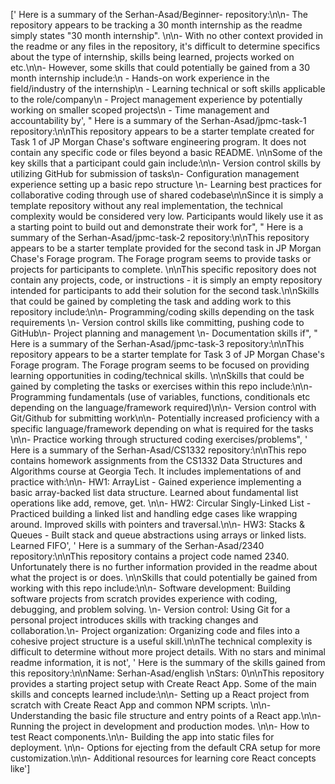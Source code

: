 [' Here is a summary of the Serhan-Asad/Beginner- repository:\n\n- The repository appears to be tracking a 30 month internship as the readme simply states "30 month internship". \n\n- With no other context provided in the readme or any files in the repository, it\'s difficult to determine specifics about the type of internship, skills being learned, projects worked on etc.\n\n- However, some skills that could potentially be gained from a 30 month internship include:\n  - Hands-on work experience in the field/industry of the internship\n  - Learning technical or soft skills applicable to the role/company\n  - Project management experience by potentially working on smaller scoped projects\n  - Time management and accountability by', " Here is a summary of the Serhan-Asad/jpmc-task-1 repository:\n\nThis repository appears to be a starter template created for Task 1 of JP Morgan Chase's software engineering program. It does not contain any specific code or files beyond a basic README. \n\nSome of the key skills that a participant could gain include:\n\n- Version control skills by utilizing GitHub for submission of tasks\n- Configuration management experience setting up a basic repo structure \n- Learning best practices for collaborative coding through use of shared codebase\n\nSince it is simply a template repository without any real implementation, the technical complexity would be considered very low. Participants would likely use it as a starting point to build out and demonstrate their work for", " Here is a summary of the Serhan-Asad/jpmc-task-2 repository:\n\nThis repository appears to be a starter template provided for the second task in JP Morgan Chase's Forage program. The Forage program seems to provide tasks or projects for participants to complete. \n\nThis specific repository does not contain any projects, code, or instructions - it is simply an empty repository intended for participants to add their solution for the second task.\n\nSkills that could be gained by completing the task and adding work to this repository include:\n\n- Programming/coding skills depending on the task requirements \n- Version control skills like committing, pushing code to GitHub\n- Project planning and management \n- Documentation skills if", " Here is a summary of the Serhan-Asad/jpmc-task-3 repository:\n\nThis repository appears to be a starter template for Task 3 of JP Morgan Chase's Forage program. The Forage program seems to be focused on providing learning opportunities in coding/technical skills. \n\nSkills that could be gained by completing the tasks or exercises within this repo include:\n\n- Programming fundamentals (use of variables, functions, conditionals etc depending on the language/framework required)\n\n- Version control with Git/Github for submitting work\n\n- Potentially increased proficiency with a specific language/framework depending on what is required for the tasks \n\n- Practice working through structured coding exercises/problems", ' Here is a summary of the Serhan-Asad/CS1332 repository:\n\nThis repo contains homework assignments from the CS1332 Data Structures and Algorithms course at Georgia Tech. It includes implementations of and practice with:\n\n- HW1: ArrayList - Gained experience implementing a basic array-backed list data structure. Learned about fundamental list operations like add, remove, get. \n\n- HW2: Circular Singly-Linked List - Practiced building a linked list and handling edge cases like wrapping around. Improved skills with pointers and traversal.\n\n- HW3: Stacks & Queues - Built stack and queue abstractions using arrays or linked lists. Learned FIFO', ' Here is a summary of the Serhan-Asad/2340 repository:\n\nThis repository contains a project code named 2340. Unfortunately there is no further information provided in the readme about what the project is or does. \n\nSkills that could potentially be gained from working with this repo include:\n\n- Software development: Building software projects from scratch provides experience with coding, debugging, and problem solving. \n- Version control: Using Git for a personal project introduces skills with tracking changes and collaboration.\n- Project organization: Organizing code and files into a cohesive project structure is a useful skill.\n\nThe technical complexity is difficult to determine without more project details. With no stars and minimal readme information, it is not', ' Here is the summary of the skills gained from this repository:\n\nName: Serhan-Asad/english \nStars: 0\n\nThis repository provides a starting project setup with Create React App. Some of the main skills and concepts learned include:\n\n- Setting up a React project from scratch with Create React App and common NPM scripts. \n\n- Understanding the basic file structure and entry points of a React app.\n\n- Running the project in development and production modes. \n\n- How to test React components.\n\n- Building the app into static files for deployment. \n\n- Options for ejecting from the default CRA setup for more customization.\n\n- Additional resources for learning core React concepts like']